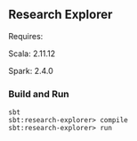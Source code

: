 ## Research Explorer

Requires:

Scala: 2.11.12

Spark: 2.4.0



### Build and Run

```shell
sbt
sbt:research-explorer> compile
sbt:research-explorer> run
```

